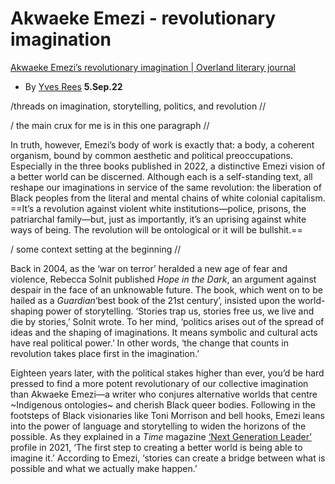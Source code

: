 # Akwaeke Emezi - revolutionary imagination

[Akwaeke Emezi’s revolutionary imagination | Overland literary journal](https://overland.org.au/2022/09/akwaeke-emezis-revolutionary-imagination/) 

  - By  [Yves Rees](https://overland.org.au/author/yves-rees/)   **5.Sep.22**

/threads on imagination, storytelling, politics, and revolution //

/ the main crux for me is in this one paragraph //

In truth, however, Emezi’s body of work is exactly that: a body, a coherent organism, bound by common aesthetic and political preoccupations. Especially in the three books published in 2022, a distinctive Emezi vision of a better world can be discerned. Although each is a self-standing text, all reshape our imaginations in service of the same revolution: the liberation of Black peoples from the literal and mental chains of white colonial capitalism. ==It’s a revolution against violent white institutions—police, prisons, the patriarchal family—but, just as importantly, it’s an uprising against white ways of being. The revolution will be ontological or it will be bullshit.==

/ some context setting at the beginning //

Back in 2004, as the ‘war on terror’ heralded a new age of fear and violence, Rebecca Solnit published *Hope in the Dark*, an argument against despair in the face of an unknowable future. The book, which went on to be hailed as a *Guardian*‘best book of the 21st century’, insisted upon the world-shaping power of storytelling. ‘Stories trap us, stories free us, we live and die by stories,’ Solnit wrote. To her mind, ‘politics arises out of the spread of ideas and the shaping of imaginations. It means symbolic and cultural acts have real political power.’ In other words, ‘the change that counts in revolution takes place first in the imagination.’

Eighteen years later, with the political stakes higher than ever, you’d be hard pressed to find a more potent revolutionary of our collective imagination than Akwaeke Emezi—a writer who conjures alternative worlds that centre ~Indigenous ontologies~ and cherish Black queer bodies. Following in the footsteps of Black visionaries like Toni Morrison and bell hooks, Emezi leans into the power of language and storytelling to widen the horizons of the possible. As they explained in a *Time* magazine  [‘Next Generation Leader’](https://time.com/collection-post/6047430/akwaeke-emezi-next-generation-leaders/)  profile in 2021, ‘The first step to creating a better world is being able to imagine it.’ According to Emezi, ‘stories can create a bridge between what is possible and what we actually make happen.’




